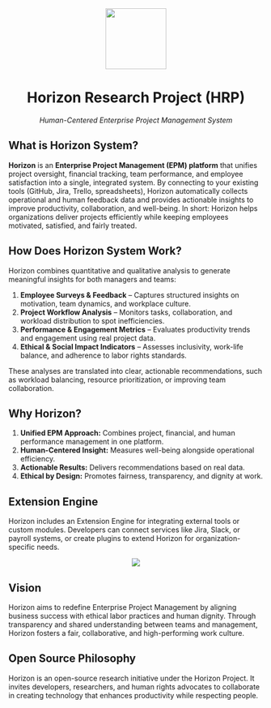 <div align="center">
<img src="https://raw.githubusercontent.com/shadowfox1984/Horizon/master/logo.png" width="120" height="120" style="margin-left:auto; margin-right:auto">
<h1>Horizon Research Project (HRP)</h1>
<p style="font-style: italic;">Human-Centered Enterprise Project Management System</p>
</div>

## What is Horizon System?
**Horizon** is an **Enterprise Project Management (EPM) platform** that unifies project oversight, financial tracking, team performance, and employee satisfaction into a single, integrated system.
By connecting to your existing tools (GitHub, Jira, Trello, spreadsheets), Horizon automatically collects operational and human feedback data and provides actionable insights to improve productivity, collaboration, and well-being.
In short: Horizon helps organizations deliver projects efficiently while keeping employees motivated, satisfied, and fairly treated.

## How Does Horizon System Work?
Horizon combines quantitative and qualitative analysis to generate meaningful insights for both managers and teams:

1. **Employee Surveys & Feedback** – Captures structured insights on motivation, team dynamics, and workplace culture.
2. **Project Workflow Analysis** – Monitors tasks, collaboration, and workload distribution to spot inefficiencies.
3. **Performance & Engagement Metrics** – Evaluates productivity trends and engagement using real project data.
4. **Ethical & Social Impact Indicators** – Assesses inclusivity, work-life balance, and adherence to labor rights standards.

These analyses are translated into clear, actionable recommendations, such as workload balancing, resource prioritization, or improving team collaboration.

## Why Horizon?
1. **Unified EPM Approach:** Combines project, financial, and human performance management in one platform.
2. **Human-Centered Insight:** Measures well-being alongside operational efficiency.
3. **Actionable Results:** Delivers recommendations based on real data.
3. **Ethical by Design:** Promotes fairness, transparency, and dignity at work.

## Extension Engine
Horizon includes an Extension Engine for integrating external tools or custom modules. Developers can connect services like Jira, Slack, or payroll systems, or create plugins to extend Horizon for organization-specific needs.

<div align="center">
<img src="https://raw.githubusercontent.com/shadowfox1984/Horizon/refs/heads/master/3-HorizonModeling/3.1-HorizonUml/out/Architecture/ProjectSchemaDiagram.png" style="margin-left:auto; margin-right:auto">
</div>

## Vision
Horizon aims to redefine Enterprise Project Management by aligning business success with ethical labor practices and human dignity. Through transparency and shared understanding between teams and management, Horizon fosters a fair, collaborative, and high-performing work culture.

## Open Source Philosophy
Horizon is an open-source research initiative under the Horizon Project. It invites developers, researchers, and human rights advocates to collaborate in creating technology that enhances productivity while respecting people.



